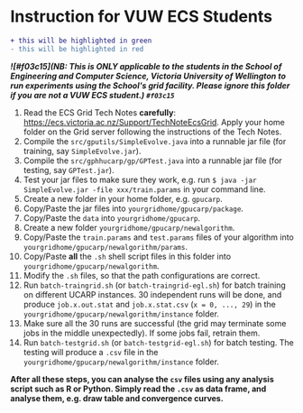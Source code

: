 # Instruction for VUW ECS Students

```diff
+ this will be highlighted in green
- this will be highlighted in red
```

***![#f03c15](NB: This is ONLY applicable to the students in the School of Engineering and Computer Science, Victoria University of Wellington to run experiments using the School's grid facility. Please ignore this folder if you are not a VUW ECS student.) `#f03c15`***

1. Read the ECS Grid Tech Notes **carefully**: https://ecs.victoria.ac.nz/Support/TechNoteEcsGrid. Apply your home folder on the Grid server following the instructions of the Tech Notes.
2. Compile the ```src/gputils/SimpleEvolve.java``` into a runnable jar file (for training, say ```SimpleEvolve.jar```).
3. Compile the ```src/gphhucarp/gp/GPTest.java``` into a runnable jar file (for testing, say ```GPTest.jar```).
4. Test your jar files to make sure they work, e.g. run ```$ java -jar SimpleEvolve.jar -file xxx/train.params``` in your command line.
5. Create a new folder in your home folder, e.g. ```gpucarp```.
6. Copy/Paste the jar files into ```yourgridhome/gpucarp/package```.
7. Copy/Paste the ```data``` into ```yourgridhome/gpucarp```.
8. Create a new folder ```yourgridhome/gpucarp/newalgorithm```.
9. Copy/Paste the ```train.params``` and ```test.params``` files of your algorithm into ```yourgridhome/gpucarp/newalgorithm/params```.
10. Copy/Paste **all** the ```.sh``` shell script files in this folder into ```yourgridhome/gpucarp/newalgorithm```.
11. Modify the ```.sh``` files, so that the path configurations are correct.
12. Run ```batch-traingrid.sh``` (or ```batch-traingrid-egl.sh```) for batch training on different UCARP instances. 30 independent runs will be done, and produce ```job.x.out.stat``` and ```job.x.stat.csv``` (```x = 0, ..., 29```) in the ```yourgridhome/gpucarp/newalgorithm/instance``` folder.
13. Make sure all the 30 runs are successful (the grid may terminate some jobs in the middle unexpectedly). If some jobs fail, retrain them.
14. Run ```batch-testgrid.sh``` (or ```batch-testgrid-egl.sh```) for batch testing. The testing will produce a ```.csv``` file in the ```yourgridhome/gpucarp/newalgorithm/instance``` folder.

**After all these steps, you can analyse the ```csv``` files using any analysis script such as R or Python. Simply read the ```.csv``` as data frame, and analyse them, e.g. draw table and convergence curves.**
